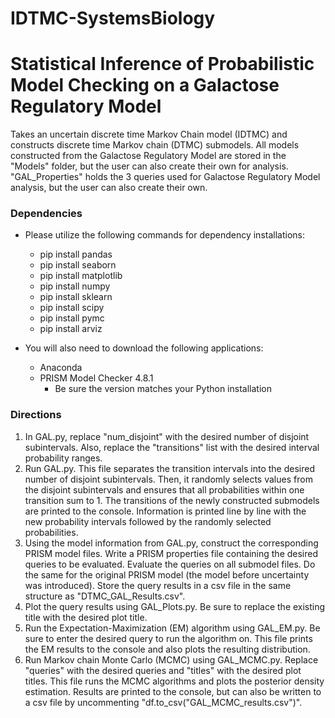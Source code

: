 # IDTMC-SystemsBiology
# Statistical Inference of Probabilistic Model Checking on a Galactose Regulatory Model
Takes an uncertain discrete time Markov Chain model (IDTMC) and constructs discrete time Markov chain (DTMC) submodels. All models constructed from the Galactose Regulatory Model are stored in the "Models" folder, but the user can also create their own for analysis. "GAL_Properties" holds the 3 queries used for Galactose Regulatory Model analysis, but the user can also create their own. 

### Dependencies
* Please utilize the following commands for dependency installations:
  * pip install pandas
  * pip install seaborn
  * pip install matplotlib 
  * pip install numpy
  * pip install sklearn
  * pip install scipy
  * pip install pymc 
  * pip install arviz
  
* You will also need to download the following applications:
  * Anaconda
  * PRISM Model Checker 4.8.1
    * Be sure the version matches your Python installation
  
### Directions
1. In GAL.py, replace "num_disjoint" with the desired number of disjoint subintervals. Also, replace the "transitions" list with the desired interval probability ranges. 
2. Run GAL.py. This file separates the transition intervals into the desired number of disjoint subintervals. Then, it randomly selects values from the disjoint subintervals and ensures that all probabilities within one transition sum to 1. The transitions of the newly constructed submodels are printed to the console. Information is printed line by line with the new probability intervals followed by the randomly selected probabilities.  
3. Using the model information from GAL.py, construct the corresponding PRISM model files. Write a PRISM properties file containing the desired queries to be evaluated. Evaluate the queries on all submodel files. Do the same for the original PRISM model (the model before uncertainty was introduced). Store the query results in a csv file in the same structure as "DTMC_GAL_Results.csv".  
4. Plot the query results using GAL_Plots.py. Be sure to replace the existing title with the desired plot title. 
5. Run the Expectation-Maximization (EM) algorithm using GAL_EM.py. Be sure to enter the desired query to run the algorithm on. This file prints the EM results to the console and also plots the resulting distribution.
6. Run Markov chain Monte Carlo (MCMC) using GAL_MCMC.py. Replace "queries" with the desired queries and "titles" with the desired plot titles. This file runs the MCMC algorithms and plots the posterior density estimation. Results are printed to the console, but can also be written to a csv file by uncommenting "df.to_csv("GAL_MCMC_results.csv")".
